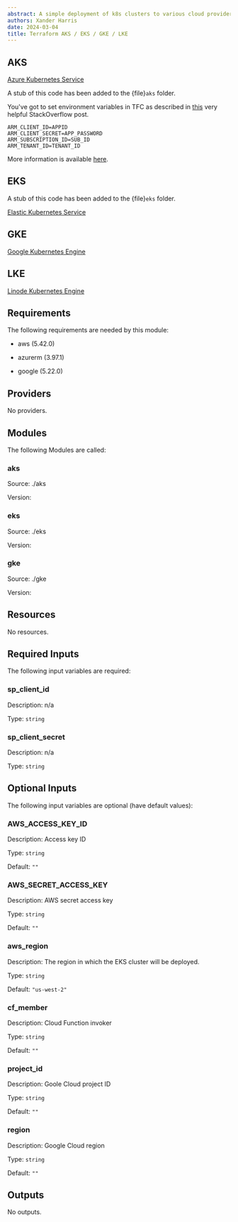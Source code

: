 ```yaml
---
abstract: A simple deployment of k8s clusters to various cloud providers.
authors: Xander Harris
date: 2024-03-04
title: Terraform AKS / EKS / GKE / LKE
---
```


## AKS

[Azure Kubernetes Service](https://registry.terraform.io/providers/hashicorp/azurerm/latest/docs/resources/kubernetes_cluster)

A stub of this code has been added to the {file}`aks` folder.

You've got to set environment variables in TFC as described in
[this](https://stackoverflow.com/questions/72681536/azure-cli-path-error-running-in-terraform-cloud)
very helpful StackOverflow post.

```shell
ARM_CLIENT_ID=APPID
ARM_CLIENT_SECRET=APP_PASSWORD
ARM_SUBSCRIPTION_ID=SUB_ID
ARM_TENANT_ID=TENANT_ID
```

More information is available
[here](https://developer.hashicorp.com/terraform/tutorials/azure-get-started/azure-build#set-your-environment-variables).

## EKS

A stub of this code has been added to the {file}`eks` folder.

[Elastic Kubernetes Service](https://registry.terraform.io/modules/terraform-aws-modules/eks/aws/latest)

## GKE

[Google Kubernetes Engine](https://registry.terraform.io/modules/terraform-google-modules/kubernetes-engine/google/latest)

## LKE

[Linode Kubernetes Engine](https://registry.terraform.io/providers/linode/linode/latest/docs/resources/lke_cluster)

<!-- BEGIN_TF_DOCS -->
## Requirements

The following requirements are needed by this module:

- aws (5.42.0)

- azurerm (3.97.1)

- google (5.22.0)

## Providers

No providers.

## Modules

The following Modules are called:

### aks

Source: ./aks

Version:

### eks

Source: ./eks

Version:

### gke

Source: ./gke

Version:

## Resources

No resources.

## Required Inputs

The following input variables are required:

### sp_client_id

Description: n/a

Type: `string`

### sp_client_secret

Description: n/a

Type: `string`

## Optional Inputs

The following input variables are optional (have default values):

### AWS_ACCESS_KEY_ID

Description: Access key ID

Type: `string`

Default: `""`

### AWS_SECRET_ACCESS_KEY

Description: AWS secret access key

Type: `string`

Default: `""`

### aws_region

Description: The region in which the EKS cluster will be deployed.

Type: `string`

Default: `"us-west-2"`

### cf_member

Description: Cloud Function invoker

Type: `string`

Default: `""`

### project_id

Description: Goole Cloud project ID

Type: `string`

Default: `""`

### region

Description: Google Cloud region

Type: `string`

Default: `""`

## Outputs

No outputs.
<!-- END_TF_DOCS -->
